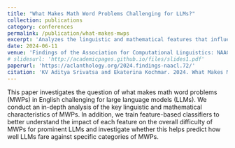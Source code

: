 ```yaml
---
title: "What Makes Math Word Problems Challenging for LLMs?"
collection: publications
category: conferences
permalink: /publication/what-makes-mwps
excerpt: 'Analyzes the linguistic and mathematical features that influence the difficulty of math word problems for large language models and develops classifiers to predict performance across problem categories.'
date: 2024-06-11
venue: 'Findings of the Association for Computational Linguistics: NAACL 2024'
# slidesurl: 'http://academicpages.github.io/files/slides1.pdf'
paperurl: 'https://aclanthology.org/2024.findings-naacl.72/'
citation: 'KV Aditya Srivatsa and Ekaterina Kochmar. 2024. What Makes Math Word Problems Challenging for LLMs?. In Findings of the Association for Computational Linguistics: NAACL 2024, pages 1138–1148, Mexico City, Mexico. Association for Computational Linguistics.'
---
```


This paper investigates the question of what makes math word problems (MWPs) in English challenging for large language models (LLMs). We conduct an in-depth analysis of the key linguistic and mathematical characteristics of MWPs. In addition, we train feature-based classifiers to better understand the impact of each feature on the overall difficulty of MWPs for prominent LLMs and investigate whether this helps predict how well LLMs fare against specific categories of MWPs.